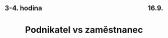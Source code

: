 ## <div style="display: flex; justify-content: space-between;"><div>3-4. hodina</div><div>16.9.</div></div>
# <div style="text-align: center">Podnikatel vs zaměstnanec</div>

## 